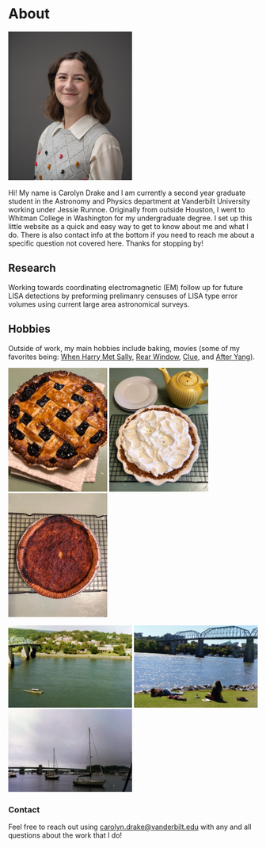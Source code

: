 # About

<img src="211202nmVUPhysics_1040.jpg" width="250" height="300">

Hi! My name is Carolyn Drake and I am currently a second year graduate student in the Astronomy and Physics department at Vanderbilt University working under Jessie Runnoe. Originally from outside Houston, I went to Whitman College in Washington for my undergraduate degree. I set up this little website as a quick and easy way to get to know about me and what I do. There is also contact info at the bottom if you need to reach me about a specific question not covered here. Thanks for stopping by!

## Research

Working towards coordinating electromagnetic (EM) follow up for future LISA detections by preforming prelimanry censuses of LISA type error volumes using current large area astronomical surveys.

## Hobbies

Outside of work, my main hobbies include baking, movies (some of my favorites being: [When Harry Met Sally](https://www.imdb.com/title/tt0098635/), [Rear Window](https://www.imdb.com/title/tt0047396/?ref_=fn_al_tt_1), [Clue](https://www.imdb.com/title/tt0088930/?ref_=fn_al_tt_1), and [After Yang](https://www.imdb.com/title/tt8633464/?ref_=fn_al_tt_1)).

<p float="left">
  <img src="blueberry pie.jpg" width="200" />
  <img src="key lime pie.jpg" width="200" /> 
  <img src="chess pie.jpg" width="200" />
</p>

<p float="left">
  <img src="9.jpg" width="250" />
  <img src="22.jpg" width="250" /> 
  <img src="17.jpg" width="250" />
</p>

### Contact

Feel free to reach out using carolyn.drake@vanderbilt.edu with any and all questions about the work that I do!

